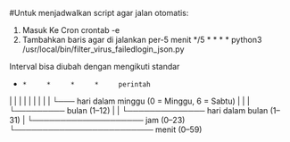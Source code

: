 #Untuk menjadwalkan script agar jalan otomatis:
1. Masuk Ke Cron
   crontab -e
2. Tambahkan baris agar di jalankan per-5 menit
   */5 * * * * python3 /usr/local/bin/filter_virus_failedlogin_json.py

Interval bisa diubah dengan mengikuti standar

*     *     *     *     *     perintah
|     |     |     |     |
|     |     |     |     └─── hari dalam minggu (0 = Minggu, 6 = Sabtu)
|     |     |     └───────── bulan (1–12)
|     |     └────────────── hari dalam bulan (1–31)
|     └──────────────────── jam (0–23)
└───────────────────────── menit (0–59)

